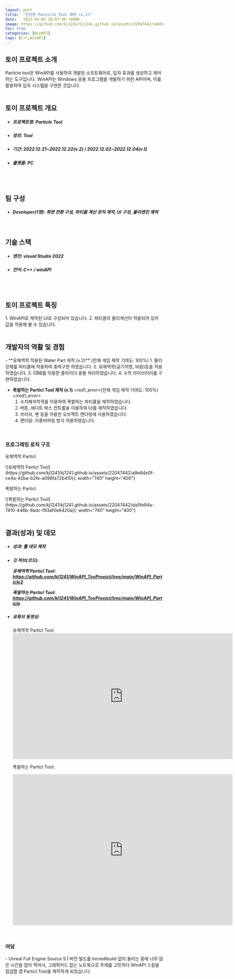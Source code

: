 ```yaml
---
layout: post
title:  "간단한 Particle Tool 제작 (v.2)"
date:   2023-04-04 20:07:40 +0900
image: https://github.com/kj1241/kj1241.github.io/assets/22047442/a9e84e0f-ce4a-42ba-b2fe-a098fa72b410
toc: true
categories: [WinAPI]
tags: [C++,WinAPI]
---
```


<h2><green1_h2> 토이 프로젝트 소개 </green1_h2></h2>
Particle tool은 WinAPI를 사용하여 개발된 소프트웨어로, 입자 효과를 생성하고 제어하는 도구입니다.  
WinAPI는 Windows 응용 프로그램을 개발하기 위한 API이며, 이를 활용하여 입자 시스템을 구현한 것입니다.  

<br>
<br>
<h2><green1_h2> 토이 프로젝트 개요 </green1_h2></h2><ul>
<li><h5><green1_h5>프로젝트명: </green1_h5><span> Particle Tool </span></h5></li>
<li><h5><green1_h5>장르: </green1_h5><span> Tool </span></h5></li>
<li><h5><green1_h5>기간: </green1_h5><span> 2022.12.21~2022.12.22(v.2) / 2022.12.02~2022.12.04(v.1)</span></h5></li>
<li><h5><green1_h5>플랫폼: </green1_h5><span> PC </span></h5></li></ul>


<br>
<br>
<h2><green1_h2> 팀 구성 </green1_h2></h2><ul> 
<li><h5><green1_h5>Developer(1명): </green1_h5><span> 화면 전환 구성, 파티클 계산 로직 제작, UI 구성, 물리엔진 제작 </span></h5></li>
</ul>

<br>
<h2><green1_h2> 기술 스택 </green1_h2></h2><ul>
<li><h5><green1_h5>엔진: </green1_h5><span> visual Studio 2022 </span></h5></li>
<li><h5><green1_h5>언어: </green1_h5><span> C++ / winAPI   </span></h5></li>
</ul>

<br>
<br>
<h2 ><green1_h2> 토이 프로젝트 특징 </green1_h2></h2>
1. WInAPI로 제작된 UI로 구성되어 있습니다.
2. 파티클의 물리계산이 적용되어 있어 값을 적용해 볼 수 있습니다.

<br>
<br>
<h2><green1_h2> 개발자의 역활 및 경험 </green1_h2></h2>
- **유체역학 적용된 Water Part 제작 (v.2)** <span><red1_error>(전체 게임 제작 기여도: 100%)</red1_error></span>
    1. 물리 강체를 파티클에 적용하여 중력구현 하였습니다.
    2. 유체역학(공기저항, 바람)등을 적용하였습니다.
    3. OBB를 이용한 콜라이더 충돌 처리하였습니다.
    4. 수학 라이브러리를 구현하였습니다.
 

- **폭발하는 Particl Tool 제작 (v.1)** <span><red1_error>(전체 게임 제작 기여도: 100%)</red1_error></span>
    1. 수치해석학적을 이용하여 폭발하는 파티클을 제작하였습니다.
    2. 버튼, 에디트 박스 컨트롤을 이용하여 UI를 제작하였습니다.
    3. 브러쉬, 팬 등을 이용한 오브젝트 랜더링에 사용하였습니다.
    4. 랜더링: 이중버퍼링 방식 적용하였습니다.



<br>
<h3><green1_h3> 프로그래밍 로직 구조 </green1_h3></h3>
<p><green1_h5>유체역학 Particl</green1_h5></p>
![유체역학 Particl Tool](https://github.com/kj1241/kj1241.github.io/assets/22047442/a9e84e0f-ce4a-42ba-b2fe-a098fa72b410){: width="740" height="400"}

<p><green1_h5>폭발하는 Particl</green1_h5></p>
![폭발하는 Particl Tool](https://github.com/kj1241/kj1241.github.io/assets/22047442/da5fe94a-7410-446b-9adc-f93af0e6420a){: width="740" height="400"}



<br>
<br>
<h2><green1_h2> 결과(성과) 및 데모 </green1_h2></h2>
<ul>
<li><h5><green1_h5>성과: </green1_h5><span> 툴 데모 제작 </span></h5></li>
<li><h5><green1_h5>깃 허브(코드): </green1_h5>
<p> 유체역학 Particl Tool: <a href="https://github.com/kj1241/WinAPI_ToyProejct/tree/main/WinAPI_Particle2">https://github.com/kj1241/WinAPI_ToyProejct/tree/main/WinAPI_Particle2</a>

폭발하는 Particl Tool: <a href="https://github.com/kj1241/WinAPI_ToyProejct/tree/main/WinAPI_Particle">https://github.com/kj1241/WinAPI_ToyProejct/tree/main/WinAPI_Particle</a> </p></h5></li>
<li><h5><green1_h5>유튜브 동영상: </green1_h5></h5> 
유체역학 Particl Tool: 
<iframe width="700" height="400" src="https://www.youtube.com/embed/WWH5v5rbWY0" title="ParticleToyProjcet2(WInAPI)" frameborder="0" allow="accelerometer; autoplay; clipboard-write; encrypted-media; gyroscope; picture-in-picture; web-share" allowfullscreen></iframe>


폭발하는 Particl Tool: 
<iframe width="700" height="480" src="https://www.youtube.com/embed/0KmnYV9FBWs" title="ParticleToyProjcet(WinAPI)" frameborder="0" allow="accelerometer; autoplay; clipboard-write; encrypted-media; gyroscope; picture-in-picture; web-share" allowfullscreen></iframe>
</li>
</ul>


<br>
<h3><green1_h3> 여담 </green1_h3></h3>
- Unreal Full Engine Source 5.1 버전 빌드를 Incredibuild 없이 돌리는 중에 너무 많은 시간을 잡아 먹어서, 그래픽카드 없는 노트북으로 주제를 고민하다 WinAPI 스킬을 점검할 겸 Particl Tool을 제작하게 되었습니다.




